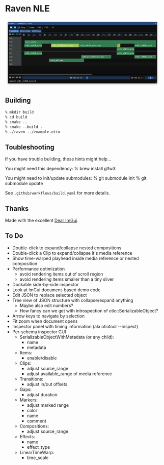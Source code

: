 # Raven NLE

![screenshot](screenshot.png)

## Building

	% mkdir build
	% cd build
	% cmake ..
	% cmake --build .
	% ./raven ../example.otio

## Toubleshooting

If you have trouble building, these hints might help...

You might need this dependency:
  % brew install glfw3

You might need to init/update submodules:
  % git submodule init
  % git submodule update

See `.github/workflows/build.yaml` for more details.

## Thanks

Made with the excellent [Dear ImGui](https://github.com/ocornut/imgui).

## To Do

- Double-click to expand/collapse nested compositions
- Double-click a Clip to expand/collapse it's media reference
- Show time-warped playhead inside media reference or nested composition
- Performance optimization
  - avoid rendering items out of scroll region
  - avoid rendering items smaller than a tiny sliver
- Dockable side-by-side inspector
- Look at ImGui document-based demo code
- Edit JSON to replace selected object
- Tree view of JSON structure with collapse/expand anything
  - Maybe also edit numbers?
  - How fancy can we get with introspection of otio::SerializableObject?
- Arrow keys to navigate by selection
- Fit zoom when document opens
- Inspector panel with timing information (ala otiotool --inspect)
- Per-schema inspector GUI
  - SerializableObjectWithMetadata (or any child):
    - name
    - metadata
  - Items:
    - enable/disable
  - Clips:
    - adjust source_range
    - adjust available_range of media reference
  - Transitions:
  	- adjust in/out offsets
  - Gaps:
    - adjust duration
  - Markers:
    - adjust marked range
    - color
    - name
    - comment
  - Compositions:
    - adjust source_range
  - Effects:
    - name
    - effect_type
  - LinearTimeWarp:
    - time_scale


